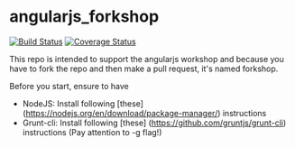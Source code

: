 # angularjs_forkshop
[![Build Status](https://travis-ci.org/mliwski/angularjs_forkshop.svg)](https://travis-ci.org/mliwski/angularjs_forkshop)
[![Coverage Status](https://coveralls.io/repos/mliwski/angularjs_forkshop/badge.svg?branch=master&service=github)](https://coveralls.io/github/mliwski/angularjs_forkshop?branch=master)

This repo is intended to support the angularjs workshop and because you have to fork the repo and then make a pull request, it's named forkshop.
  
Before you start, ensure to have

 * NodeJS: Install following [these] (https://nodejs.org/en/download/package-manager/) instructions
 * Grunt-cli: Install following [these] (https://github.com/gruntjs/grunt-cli) instructions (Pay attention to -g flag!)
